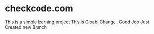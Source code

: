 # checkcode.com
This is a simple learning project
This is Gloabl Change , Good Job
Just Created new Branch
